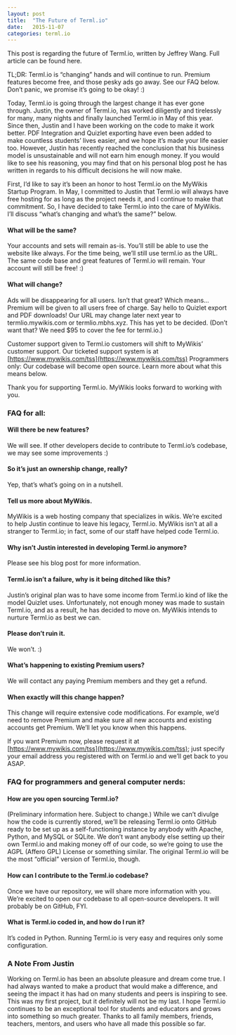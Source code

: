 ```yaml
---
layout: post
title:  "The Future of Terml.io"
date:   2015-11-07
categories: terml.io
---
```

This post is regarding the future of Terml.io, written by Jeffrey Wang. Full
article can be found here.

TL;DR: Terml.io is “changing” hands and will continue to run. Premium features
become free, and those pesky ads go away. See our FAQ below. Don’t panic, we
promise it’s going to be okay! :)

Today, Terml.io is going through the largest change it has ever gone through.
Justin, the owner of Terml.io, has worked diligently and tirelessly for many,
many nights and finally launched Terml.io in May of this year. Since then,
Justin and I have been working on the code to make it work better. PDF
Integration and Quizlet exporting have even been added to make countless
students’ lives easier, and we hope it’s made your life easier too. However,
Justin has recently reached the conclusion that his business model is
unsustainable and will not earn him enough money. If you would like to see his
reasoning, you may find that on his personal blog post he has written in regards
to his difficult decisions he will now make.

First, I’d like to say it’s been an honor to host Terml.io on the MyWikis Startup
Program. In May, I committed to Justin that Terml.io will always have free
hosting for as long as the project needs it, and I continue to make that
commitment. So, I have decided to take Terml.io into the care of MyWikis. I’ll
discuss “what’s changing and what’s the same?” below.

#### What will be the same?

Your accounts and sets will remain as-is. You’ll still be able to use the
website like always.
For the time being, we’ll still use terml.io as the URL.
The same code base and great features of Terml.io will remain.
Your account will still be free! :)

#### What will change?

Ads will be disappearing for all users. Isn’t that great? Which means…
Premium will be given to all users free of charge. Say hello to Quizlet
export and PDF downloads!
Our URL may change later next year to termlio.mywikis.com or termlio.mbhs.xyz.
This has yet to be decided. (Don’t want that? We need $95 to cover the fee
for terml.io.)

Customer support given to Terml.io customers will shift to MyWikis’ customer
support. Our ticketed support system is at [https://www.mywikis.com/tss](https://www.mywikis.com/tss)
Programmers only: Our codebase will become open source. Learn more about
what this means below.

Thank you for supporting Terml.io. MyWikis looks forward to working with you.

### FAQ for all:

#### Will there be new features?

We will see. If other developers decide to contribute to Terml.io’s codebase, we
may see some improvements :)

#### So it’s just an ownership change, really?

Yep, that’s what’s going on in a nutshell.

#### Tell us more about MyWikis.

MyWikis is a web hosting company that specializes in wikis. We’re excited to help
Justin continue to leave his legacy, Terml.io. MyWikis isn’t at all a stranger
to Terml.io; in fact, some of our staff have helped code Terml.io.

#### Why isn’t Justin interested in developing Terml.io anymore?

Please see his blog post for more information.

#### Terml.io isn’t a failure, why is it being ditched like this?

Justin’s original plan was to have some income from Terml.io kind of like the
model Quizlet uses. Unfortunately, not enough money was made to sustain Terml.io,
and as a result, he has decided to move on. MyWikis intends to nurture Terml.io
as best we can.

#### Please don’t ruin it.

We won’t. :)

#### What’s happening to existing Premium users?

We will contact any paying Premium members and they get a refund.

#### When exactly will this change happen?

This change will require extensive code modifications. For example, we’d need
to remove Premium and make sure all new accounts and existing accounts get
Premium. We’ll let you know when this happens.

If you want Premium now, please request it at
[https://www.mywikis.com/tss](https://www.mywikis.com/tss); just specify your 
email address you registered with on Terml.io and we’ll get back to you ASAP.

### FAQ for programmers and general computer nerds:

#### How are you open sourcing Terml.io?

(Preliminary information here. Subject to change.) While we can’t divulge how the
code is currently stored, we’ll be releasing Terml.io onto GitHub ready to be set
up as a self-functioning instance by anybody with Apache, Python, and MySQL or
SQLite. We don’t want anybody else setting up their own Terml.io and making money
off of our code, so we’re going to use the AGPL (Affero GPL) License or something
similar. The original Terml.io will be the most “official” version of Terml.io, though.

#### How can I contribute to the Terml.io codebase?

Once we have our repository, we will share more information with you. We’re
excited to open our codebase to all open-source developers. It will probably be
on GitHub, FYI.

#### What is Terml.io coded in, and how do I run it?

It’s coded in Python. Running Terml.io is very easy and requires only some
configuration.

### A Note From Justin

Working on Terml.io has been an absolute pleasure and dream come true. I had
always wanted to make a product that would make a difference, and seeing the
impact it has had on many students and peers is inspiring to see. This was my
first project, but it definitely will not be my last. I hope Terml.io continues
to be an exceptional tool for students and educators and grows into something so
much greater. Thanks to all family members, friends, teachers, mentors, and users
who have all made this possible so far.
